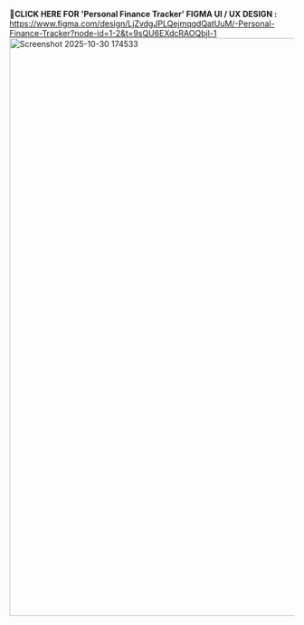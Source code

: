 **🎯CLICK HERE FOR 'Personal Finance Tracker' FIGMA UI / UX DESIGN :**
https://www.figma.com/design/LjZvdgJPLQejmqqdQatUuM/-Personal-Finance-Tracker?node-id=1-2&t=9sQU6EXdcRAOQbjl-1
<img width="1912" height="1021" alt="Screenshot 2025-10-30 174533" src="https://github.com/user-attachments/assets/bcc8975d-b818-4fca-b408-707d58e09794" />

